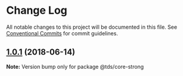 # Change Log

All notable changes to this project will be documented in this file.
See [Conventional Commits](https://conventionalcommits.org) for commit guidelines.

<a name="1.0.1"></a>
## [1.0.1](https://github.com/telusdigital/tds/compare/@tds/core-strong@1.0.0...@tds/core-strong@1.0.1) (2018-06-14)




**Note:** Version bump only for package @tds/core-strong
